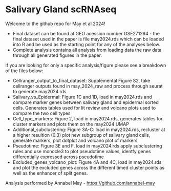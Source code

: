 # Salivary Gland scRNAseq

Welcome to the github repo for May et al 2024!

* Final dataset can be found at GEO acession number GSE271294 - the final dataset used in the paper is file may2024.rds which can be loaded into R and be used as the starting point for any of the analyses below.
* Complete.analysis contains all analysis from loading data the raw data through all generated figures in the paper.

If you are looking for only a specific analysis/figure please see a breakdown of the files below:
* Cellranger_output_to_final_dataset: Supplemental Figure S2, take cellranger outputs found in may_2024_raw and process through seurat to generate may2024.rds 
* Salivary_vs_Epidermal: Figure 1C and 1D, load in may2024.rds and compare marker genes between salivary gland and epidermal sorted cells. Generates tables used for lit review and volcano plots used to compare the two cell types
* Cell_type_markers: Figure 2, load in may2024.rds, generates tables for cluster markers and plots them on the may2024 UMAP
* Additional_subclustering: Figure 3A-C: load in may2024.rds, recluster at a higher resultion (0.3) plot new subgroup of salivary gland cells, generate markers, plot dotplot and volcano plot of markers
* Pseudotime: Figure 3E and F, load in may2024.rds apply subclustering rules and use monocle3 to plot pseudotime values, identfy genes differentially expressed across pseudotime
* Excluded_genes_volcano_plot: Figure 4A and 4C, load in may2024.rds and plot the excluded genes across the different timed cluster points as well as the enhancer of split genes.

Analysis performed by Annabel May - https://github.com/annabel-may
